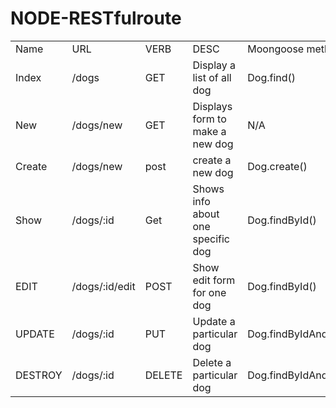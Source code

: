 # NODE-RESTfulroute


<table>
  <tr>
    <td>Name</td>
    <td>URL</td>
    <td>VERB</td>
    <td>DESC</td>
    <td>Moongoose method</td>    
  </tr>
  <tr>
    <td>Index</td>
    <td>/dogs</td>
    <td>GET</td>
    <td>Display a list of all dog</td>
    <td>Dog.find()</td>    
  </tr>
  
  <tr>
    <td>New</td>
    <td>/dogs/new</td>
    <td>GET</td>
    <td>Displays form to make a new dog</td>
    <td>N/A</td>    
  </tr>
  <tr>
    <td>Create</td>
    <td>/dogs/new</td>
    <td>post</td>
    <td>create a new dog</td>
    <td>Dog.create()</td>    
  </tr>
  <tr>
    <td>Show</td>
    <td>/dogs/:id</td>
    <td>Get</td>
    <td>Shows info about one specific dog</td>
    <td>Dog.findById()</td>    
  </tr>
  <tr>
    <td>EDIT</td>
    <td> /dogs/:id/edit</td>
    <td>POST</td>
    <td>Show edit form for one dog</td>
    <td>Dog.findById()</td>    
  </tr>
  <tr>
    <td>UPDATE</td>
    <td>/dogs/:id</td>
    <td>PUT</td>
    <td>Update a particular dog</td>
    <td>Dog.findByIdAndUpdate()</td>    
  </tr>
  <tr>
    <td>DESTROY</td>
    <td>/dogs/:id </td>
    <td>DELETE</td>
    <td>Delete a particular dog</td>
    <td>Dog.findByIdAndRemove()</td>    
  </tr>
  
</table>



